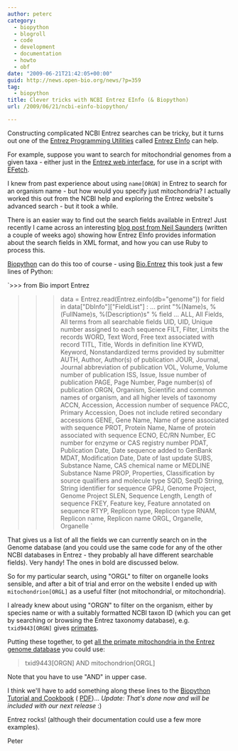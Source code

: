 ```yaml
---
author: peterc
category:
  - biopython
  - blogroll
  - code
  - development
  - documentation
  - howto
  - obf
date: "2009-06-21T21:42:05+00:00"
guid: http://news.open-bio.org/news/?p=359
tag:
  - biopython
title: Clever tricks with NCBI Entrez EInfo (& Biopython)
url: /2009/06/21/ncbi-einfo-biopython/

---
```

Constructing complicated NCBI Entrez searches can be tricky, but it turns out one of the [Entrez Programming Utilities](http://eutils.ncbi.nlm.nih.gov/corehtml/query/static/eutils_help.html) called [Entrez EInfo](http://eutils.ncbi.nlm.nih.gov/corehtml/query/static/einfo_help.html) can help.

For example, suppose you want to search for mitochondrial genomes from a given taxa - either just in the [Entrez web interface](http://www.ncbi.nlm.nih.gov/sites/entrez "NCBI Entrez"), for use in a script with [EFetch](http://eutils.ncbi.nlm.nih.gov/corehtml/query/static/esearch_help.html>ESearch</a> (where you might also download them with <a href=)).

I knew from past experience about using `name[ORGN]` in Entrez to search for an organism name - but how would you specify just mitochondria? I actually worked this out from the NCBI help and exploring the Entrez website's advanced search - but it took a while.

There is an easier way to find out the search fields available in Entrez! Just recently I came across an interesting [blog post from Neil Saunders](http://nsaunders.wordpress.com/2009/05/27/querying-ncbi-entrez-database-fields-using-ruby/) (written a couple of weeks ago) showing how Entrez EInfo provides information about the search fields in XML format, and how you can use Ruby to process this.

[Biopython](http://biopython.org) can do this too of course - using [Bio.Entrez](http://www.biopython.org/DIST/docs/tutorial/Tutorial.html#chapter:entrez) this took just a few lines of Python:

`>>> from Bio import Entrez
>>> data = Entrez.read(Entrez.einfo(db="genome"))
>>> for field in data["DbInfo"]["FieldList"] :
...     print "%(Name)s, %(FullName)s, %(Description)s" % field
...
ALL, All Fields, All terms from all searchable fields
UID, UID, Unique number assigned to each sequence
FILT, Filter, Limits the records
WORD, Text Word, Free text associated with record
TITL, Title, Words in definition line
KYWD, Keyword, Nonstandardized terms provided by submitter
AUTH, Author, Author(s) of publication
JOUR, Journal, Journal abbreviation of publication
VOL, Volume, Volume number of publication
ISS, Issue, Issue number of publication
PAGE, Page Number, Page number(s) of publication
ORGN, Organism, Scientific and common names of organism, and all higher levels of taxonomy
ACCN, Accession, Accession number of sequence
PACC, Primary Accession, Does not include retired secondary accessions
GENE, Gene Name, Name of gene associated with sequence
PROT, Protein Name, Name of protein associated with sequence
ECNO, EC/RN Number, EC number for enzyme or CAS registry number
PDAT, Publication Date, Date sequence added to GenBank
MDAT, Modification Date, Date of last update
SUBS, Substance Name, CAS chemical name or MEDLINE Substance Name
PROP, Properties, Classification by source qualifiers and molecule type
SQID, SeqID String, String identifier for sequence
GPRJ, Genome Project, Genome Project
SLEN, Sequence Length, Length of sequence
FKEY, Feature key, Feature annotated on sequence
RTYP, Replicon type, Replicon type
RNAM, Replicon name, Replicon name
ORGL, Organelle, Organelle
`

That gives us a list of all the fields we can currently search on in the Genome database (and you could use the same code for any of the other NCBI databases in Entrez - they probably all have different searchable fields). Very handy! The ones in bold are discussed below.

So for my particular search, using "ORGL" to filter on organelle looks sensible, and after a bit of trial and error on the website I ended up with `mitochondrion[ORGL]` as a useful filter (not mitochondrial, or mitochondria).

I already knew about using "ORGN" to filter on the organism, either by species name or with a suitably formatted NCBI taxon ID (which you can get by searching or browsing the Entrez taxonomy database), e.g. `txid9443[ORGN]` gives [primates](http://www.ncbi.nlm.nih.gov/Taxonomy/Browser/wwwtax.cgi?id=9443).

Putting these together, to get [all the primate mitochondria in the Entrez genome database](http://www.ncbi.nlm.nih.gov/sites/entrez?db=genome&term=txid9443[ORGN]%20AND%20mitochondrion[ORGL]) you could use:

> txid9443\[ORGN\] AND mitochondrion\[ORGL\]

Note that you have to use "AND" in upper case.

I think we'll have to add something along these lines to the [Biopython Tutorial and Cookbook](http://www.biopython.org/DIST/docs/tutorial/Tutorial.html) ( [PDF](http://www.biopython.org/DIST/docs/tutorial/Tutorial.pdf))... _Update: That's done now and will be included with our next release_ :)

Entrez rocks! (although their documentation could use a few more examples).

Peter

